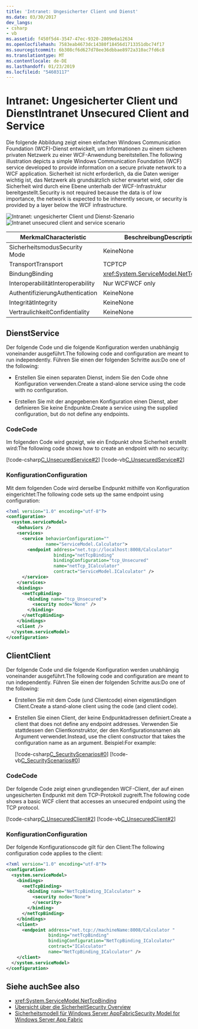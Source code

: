 ```yaml
---
title: 'Intranet: Ungesicherter Client und Dienst'
ms.date: 03/30/2017
dev_langs:
- csharp
- vb
ms.assetid: f450f5d4-3547-47ec-9320-2809e6a12634
ms.openlocfilehash: 7583eab4673dc14380f18456d1713351dbc74f17
ms.sourcegitcommit: 6b308cf6d627d78ee36dbbae8972a310ac7fd6c8
ms.translationtype: MT
ms.contentlocale: de-DE
ms.lasthandoff: 01/23/2019
ms.locfileid: "54603117"
---
```

# <a name="intranet-unsecured-client-and-service"></a><span data-ttu-id="f5f6a-102">Intranet: Ungesicherter Client und Dienst</span><span class="sxs-lookup"><span data-stu-id="f5f6a-102">Intranet Unsecured Client and Service</span></span>
<span data-ttu-id="f5f6a-103">Die folgende Abbildung zeigt einen einfachen Windows Communication Foundation (WCF)-Dienst entwickelt, um Informationen zu einem sicheren privaten Netzwerk zu einer WCF-Anwendung bereitstellen.</span><span class="sxs-lookup"><span data-stu-id="f5f6a-103">The following illustration depicts a simple Windows Communication Foundation (WCF) service developed to provide information on a secure private network to a WCF application.</span></span> <span data-ttu-id="f5f6a-104">Sicherheit ist nicht erforderlich, da die Daten weniger wichtig ist, das Netzwerk als grundsätzlich sicher erwartet wird, oder die Sicherheit wird durch eine Ebene unterhalb der WCF-Infrastruktur bereitgestellt.</span><span class="sxs-lookup"><span data-stu-id="f5f6a-104">Security is not required because the data is of low importance, the network is expected to be inherently secure, or security is provided by a layer below the WCF infrastructure.</span></span>  
  
 <span data-ttu-id="f5f6a-105">![Intranet: ungesicherter Client und Dienst-Szenario](../../../../docs/framework/wcf/feature-details/media/unsecuredwebservice.gif "UnsecuredWebService")</span><span class="sxs-lookup"><span data-stu-id="f5f6a-105">![Intranet unsecured client and service scenario](../../../../docs/framework/wcf/feature-details/media/unsecuredwebservice.gif "UnsecuredWebService")</span></span>  
  
|<span data-ttu-id="f5f6a-106">Merkmal</span><span class="sxs-lookup"><span data-stu-id="f5f6a-106">Characteristic</span></span>|<span data-ttu-id="f5f6a-107">Beschreibung</span><span class="sxs-lookup"><span data-stu-id="f5f6a-107">Description</span></span>|  
|--------------------|-----------------|  
|<span data-ttu-id="f5f6a-108">Sicherheitsmodus</span><span class="sxs-lookup"><span data-stu-id="f5f6a-108">Security Mode</span></span>|<span data-ttu-id="f5f6a-109">Keine</span><span class="sxs-lookup"><span data-stu-id="f5f6a-109">None</span></span>|  
|<span data-ttu-id="f5f6a-110">Transport</span><span class="sxs-lookup"><span data-stu-id="f5f6a-110">Transport</span></span>|<span data-ttu-id="f5f6a-111">TCP</span><span class="sxs-lookup"><span data-stu-id="f5f6a-111">TCP</span></span>|  
|<span data-ttu-id="f5f6a-112">Bindung</span><span class="sxs-lookup"><span data-stu-id="f5f6a-112">Binding</span></span>|<xref:System.ServiceModel.NetTcpBinding>|  
|<span data-ttu-id="f5f6a-113">Interoperabilität</span><span class="sxs-lookup"><span data-stu-id="f5f6a-113">Interoperability</span></span>|<span data-ttu-id="f5f6a-114">Nur WCF</span><span class="sxs-lookup"><span data-stu-id="f5f6a-114">WCF only</span></span>|  
|<span data-ttu-id="f5f6a-115">Authentifizierung</span><span class="sxs-lookup"><span data-stu-id="f5f6a-115">Authentication</span></span>|<span data-ttu-id="f5f6a-116">Keine</span><span class="sxs-lookup"><span data-stu-id="f5f6a-116">None</span></span>|  
|<span data-ttu-id="f5f6a-117">Integrität</span><span class="sxs-lookup"><span data-stu-id="f5f6a-117">Integrity</span></span>|<span data-ttu-id="f5f6a-118">Keine</span><span class="sxs-lookup"><span data-stu-id="f5f6a-118">None</span></span>|  
|<span data-ttu-id="f5f6a-119">Vertraulichkeit</span><span class="sxs-lookup"><span data-stu-id="f5f6a-119">Confidentiality</span></span>|<span data-ttu-id="f5f6a-120">Keine</span><span class="sxs-lookup"><span data-stu-id="f5f6a-120">None</span></span>|  
  
## <a name="service"></a><span data-ttu-id="f5f6a-121">Dienst</span><span class="sxs-lookup"><span data-stu-id="f5f6a-121">Service</span></span>  
 <span data-ttu-id="f5f6a-122">Der folgende Code und die folgende Konfiguration werden unabhängig voneinander ausgeführt.</span><span class="sxs-lookup"><span data-stu-id="f5f6a-122">The following code and configuration are meant to run independently.</span></span> <span data-ttu-id="f5f6a-123">Führen Sie einen der folgenden Schritte aus:</span><span class="sxs-lookup"><span data-stu-id="f5f6a-123">Do one of the following:</span></span>  
  
-   <span data-ttu-id="f5f6a-124">Erstellen Sie einen separaten Dienst, indem Sie den Code ohne Konfiguration verwenden.</span><span class="sxs-lookup"><span data-stu-id="f5f6a-124">Create a stand-alone service using the code with no configuration.</span></span>  
  
-   <span data-ttu-id="f5f6a-125">Erstellen Sie mit der angegebenen Konfiguration einen Dienst, aber definieren Sie keine Endpunkte.</span><span class="sxs-lookup"><span data-stu-id="f5f6a-125">Create a service using the supplied configuration, but do not define any endpoints.</span></span>  
  
### <a name="code"></a><span data-ttu-id="f5f6a-126">Code</span><span class="sxs-lookup"><span data-stu-id="f5f6a-126">Code</span></span>  
 <span data-ttu-id="f5f6a-127">Im folgenden Code wird gezeigt, wie ein Endpunkt ohne Sicherheit erstellt wird:</span><span class="sxs-lookup"><span data-stu-id="f5f6a-127">The following code shows how to create an endpoint with no security:</span></span>  
  
 [!code-csharp[C_UnsecuredService#2](../../../../samples/snippets/csharp/VS_Snippets_CFX/c_unsecuredservice/cs/source.cs#2)]
 [!code-vb[C_UnsecuredService#2](../../../../samples/snippets/visualbasic/VS_Snippets_CFX/c_unsecuredservice/vb/source.vb#2)]  
  
### <a name="configuration"></a><span data-ttu-id="f5f6a-128">Konfiguration</span><span class="sxs-lookup"><span data-stu-id="f5f6a-128">Configuration</span></span>  
 <span data-ttu-id="f5f6a-129">Mit dem folgenden Code wird derselbe Endpunkt mithilfe von Konfiguration eingerichtet:</span><span class="sxs-lookup"><span data-stu-id="f5f6a-129">The following code sets up the same endpoint using configuration:</span></span>  
  
```xml  
<?xml version="1.0" encoding="utf-8"?>  
<configuration>  
  <system.serviceModel>  
    <behaviors />  
    <services>  
      <service behaviorConfiguration=""   
               name="ServiceModel.Calculator">  
        <endpoint address="net.tcp://localhost:8008/Calculator"   
                  binding="netTcpBinding"  
                  bindingConfiguration="tcp_Unsecured"   
                  name="netTcp_ICalculator"  
                  contract="ServiceModel.ICalculator" />  
      </service>  
    </services>  
    <bindings>  
      <netTcpBinding>  
        <binding name="tcp_Unsecured">  
          <security mode="None" />  
        </binding>  
      </netTcpBinding>  
    </bindings>  
    <client />  
  </system.serviceModel>  
</configuration>  
```  
  
## <a name="client"></a><span data-ttu-id="f5f6a-130">Client</span><span class="sxs-lookup"><span data-stu-id="f5f6a-130">Client</span></span>  
 <span data-ttu-id="f5f6a-131">Der folgende Code und die folgende Konfiguration werden unabhängig voneinander ausgeführt.</span><span class="sxs-lookup"><span data-stu-id="f5f6a-131">The following code and configuration are meant to run independently.</span></span> <span data-ttu-id="f5f6a-132">Führen Sie einen der folgenden Schritte aus:</span><span class="sxs-lookup"><span data-stu-id="f5f6a-132">Do one of the following:</span></span>  
  
-   <span data-ttu-id="f5f6a-133">Erstellen Sie mit dem Code (und Clientcode) einen eigenständigen Client.</span><span class="sxs-lookup"><span data-stu-id="f5f6a-133">Create a stand-alone client using the code (and client code).</span></span>  
  
-   <span data-ttu-id="f5f6a-134">Erstellen Sie einen Client, der keine Endpunktadressen definiert.</span><span class="sxs-lookup"><span data-stu-id="f5f6a-134">Create a client that does not define any endpoint addresses.</span></span> <span data-ttu-id="f5f6a-135">Verwenden Sie stattdessen den Clientkonstruktor, der den Konfigurationsnamen als Argument verwendet.</span><span class="sxs-lookup"><span data-stu-id="f5f6a-135">Instead, use the client constructor that takes the configuration name as an argument.</span></span> <span data-ttu-id="f5f6a-136">Beispiel:</span><span class="sxs-lookup"><span data-stu-id="f5f6a-136">For example:</span></span>  
  
     [!code-csharp[C_SecurityScenarios#0](../../../../samples/snippets/csharp/VS_Snippets_CFX/c_securityscenarios/cs/source.cs#0)]
     [!code-vb[C_SecurityScenarios#0](../../../../samples/snippets/visualbasic/VS_Snippets_CFX/c_securityscenarios/vb/source.vb#0)]  
  
### <a name="code"></a><span data-ttu-id="f5f6a-137">Code</span><span class="sxs-lookup"><span data-stu-id="f5f6a-137">Code</span></span>  
 <span data-ttu-id="f5f6a-138">Der folgende Code zeigt einen grundlegenden WCF-Client, der auf einen ungesicherten Endpunkt mit dem TCP-Protokoll zugreift.</span><span class="sxs-lookup"><span data-stu-id="f5f6a-138">The following code shows a basic WCF client that accesses an unsecured endpoint using the TCP protocol.</span></span>  
  
 [!code-csharp[C_UnsecuredClient#2](../../../../samples/snippets/csharp/VS_Snippets_CFX/c_unsecuredclient/cs/source.cs#2)]
 [!code-vb[C_UnsecuredClient#2](../../../../samples/snippets/visualbasic/VS_Snippets_CFX/c_unsecuredclient/vb/source.vb#2)]  
  
### <a name="configuration"></a><span data-ttu-id="f5f6a-139">Konfiguration</span><span class="sxs-lookup"><span data-stu-id="f5f6a-139">Configuration</span></span>  
 <span data-ttu-id="f5f6a-140">Der folgende Konfigurationscode gilt für den Client:</span><span class="sxs-lookup"><span data-stu-id="f5f6a-140">The following configuration code applies to the client:</span></span>  
  
```xml  
<?xml version="1.0" encoding="utf-8"?>  
<configuration>  
  <system.serviceModel>  
    <bindings>  
      <netTcpBinding>  
        <binding name="NetTcpBinding_ICalculator" >  
          <security mode="None">  
          </security>  
        </binding>  
      </netTcpBinding>  
    </bindings>  
    <client>  
      <endpoint address="net.tcp://machineName:8008/Calculator "  
                binding="netTcpBinding"   
                bindingConfiguration="NetTcpBinding_ICalculator"  
                contract="ICalculator"   
                name="NetTcpBinding_ICalculator" />  
    </client>  
  </system.serviceModel>  
</configuration>  
```  
  
## <a name="see-also"></a><span data-ttu-id="f5f6a-141">Siehe auch</span><span class="sxs-lookup"><span data-stu-id="f5f6a-141">See also</span></span>
- <xref:System.ServiceModel.NetTcpBinding>
- [<span data-ttu-id="f5f6a-142">Übersicht über die Sicherheit</span><span class="sxs-lookup"><span data-stu-id="f5f6a-142">Security Overview</span></span>](../../../../docs/framework/wcf/feature-details/security-overview.md)
- [<span data-ttu-id="f5f6a-143">Sicherheitsmodell für Windows Server AppFabric</span><span class="sxs-lookup"><span data-stu-id="f5f6a-143">Security Model for Windows Server App Fabric</span></span>](https://go.microsoft.com/fwlink/?LinkID=201279&clcid=0x409)
